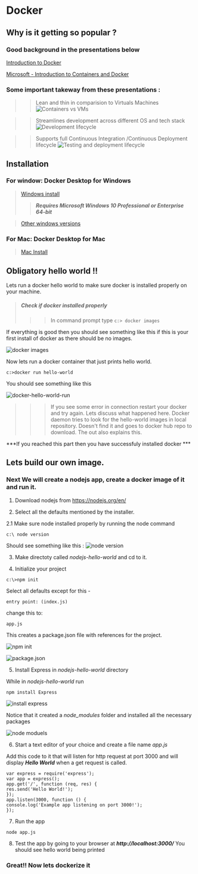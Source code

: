 
# Docker

## Why is it getting so popular ?

### Good background in the presentations below

[Introduction to Docker](https://www.slideshare.net/Docker/introduction-to-docker-2017)

[Microsoft - Introduction to Containers and Docker](https://docs.microsoft.com/en-us/dotnet/standard/microservices-architecture/container-docker-introduction/)

### Some important takeway from these presentations :

>> Lean and thin in comparision to Virtuals Machines
![Containers vs VMs](https://drive.google.com/uc?id=1pBJ0L11_hTcn3De4RScfG8rlnj4r2r0H)

>> Streamlines development across different OS and tech stack
![Development lifecycle](https://drive.google.com/uc?id=1Hw3hLhDHqkvYVn4FdSnG9aOzieKlFgK9)

>> Supports full Continuous Integration /Continuous Deployment lifecycle
![Testing and deployment lifecycle](https://drive.google.com/uc?id=1qcucrz-V8Z5kcmHbeUCb1PYhC1lsQojy)




## Installation

### For window: Docker Desktop for Windows
> [Windows install](https://hub.docker.com/editions/community/docker-ce-desktop-windows)
>> ***Requires Microsoft Windows 10 Professional or Enterprise 64-bit***

> [Other windows versions](https://docs.docker.com/toolbox/overview/)

### For Mac: Docker Desktop for Mac
> [Mac Install](https://hub.docker.com/editions/community/docker-ce-desktop-mac)

## Obligatory hello world !!
  Lets run a docker hello world to make sure docker is installed properly on your machine.
> ##### Check if docker installed properly
>>> In command prompt type ```c:> docker images```

If everything is good then you should see something like this if this is your first install of docker as there should be no images.

![docker images](https://drive.google.com/uc?id=1WFNoi7Owk_mLpS5fhmd4rFUN0SZfEc7v)

Now lets run a docker container that just prints hello world.

```c:>docker run hello-world```

You should see something like this

![docker-hello-world-run](https://drive.google.com/uc?id=1Hht5ynW62pDqbJJQ8NBKeFZotXT9RJaN)

>>> If you see some error in connection restart your docker and try again.
Lets discuss what happened here. Docker daemon tries to look for the hello-world images in local repository. Doesn't find it and goes to docker hub repo to download. The out also explains this.

***If you reached this part then you have successfuly installed docker ***

## Lets build our own image.

### Next We will create a nodejs app, create a docker image of it and run it.

1. Download nodejs from https://nodejs.org/en/

2. Select all the defaults mentioned by the installer.

 2.1 Make sure node installed properly by running the node command
 ```
 c:\ node version
 ```
 Should see something like this :
 ![node version](https://drive.google.com/uc?id=160iwOvhJK7Kkx3H2IeUA1R0s5tMoOuJq)

3. Make directoty called *nodejs-hello-world* and cd to it.

4. Initialize your project
```
c:\>npm init
```
Select all defaults except for this -

  ```
  entry point: (index.js)
  ```

  change this to:

  ```
  app.js
  ```
This creates a package.json file  with references for the project.

![npm init](https://drive.google.com/uc?id=1tIB2MPeHPmcLEIQnS7bu_rzZc5x7k3Uh)

![package.json](https://drive.google.com/uc?id=1b-d2hq4wj3OMRqWyhWmnUkkusHNy9kCi)

5. Install Express in *nodejs-hello-world* directory

  While in *nodejs-hello-world* run
  ```
  npm install Express
  ```

![install express](https://drive.google.com/uc?id=14OLp-jsn0CDKGxdc05Jl9gqno2LX6o-m)

Notice that it created a *node_modules* folder and installed all the necessary packages

![node moduels](https://drive.google.com/uc?id=1ZfGlmm22Y6G6ClbdG8syKq07_a5eNlxp)  

6. Start a text editor of your choice and create a file name *app.js*

  Add this code to it that will listen for http request at port 3000 and will display ***Hello World*** when a get request is called.

  ```
var express = require('express');
var app = express();
app.get('/', function (req, res) {
  res.send('Hello World!');
});
app.listen(3000, function () {
  console.log('Example app listening on port 3000!');
});
  ```
7. Run the app
  ```
node app.js
  ```
8. Test the app by going to your browser at ***http://localhost:3000/***
You should see hello world being printed

### Great!! Now lets dockerize it
